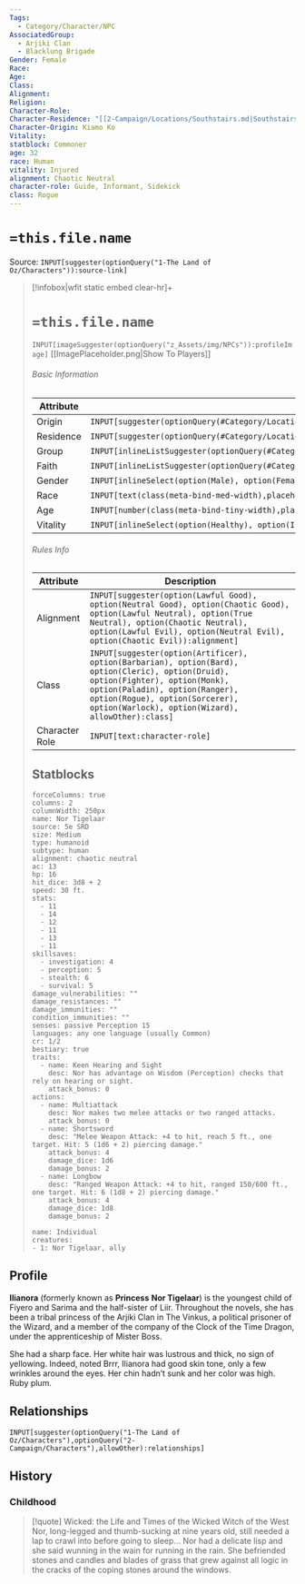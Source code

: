 ```yaml
---
Tags:
  - Category/Character/NPC
AssociatedGroup:
  - Arjiki Clan
  - Blacklung Brigade
Gender: Female
Race: 
Age: 
Class: 
Alignment: 
Religion: 
Character-Role: 
Character-Residence: "[[2-Campaign/Locations/Southstairs.md|Southstairs]]"
Character-Origin: Kiamo Ko
Vitality: 
statblock: Commoner
age: 32
race: Human
vitality: Injured
alignment: Chaotic Neutral
character-role: Guide, Informant, Sidekick
class: Rogue
---
```




# `=this.file.name`

Source: `INPUT[suggester(optionQuery("1-The Land of Oz/Characters")):source-link]`

> [!infobox|wfit static embed clear-hr]+
> # `=this.file.name`
> `INPUT[imageSuggester(optionQuery("z_Assets/img/NPCs")):profileImage]`
> [[ImagePlaceholder.png|Show To Players]]
> ###### Basic Information
> Attribute |  Description |
> ---|---|
> Origin | `INPUT[suggester(optionQuery(#Category/Location/Settlement), allowOther):Character-Origin]` |
> Residence | `INPUT[suggester(optionQuery(#Category/Location/Settlement), allowOther):Character-Residence]` |
> Group  | `INPUT[inlineListSuggester(optionQuery(#Category/Group), allowOther):AssociatedGroup]`|
> Faith  | `INPUT[inlineListSuggester(optionQuery(#Category/Religion),option(Agnostic),option(Atheist),option(Other)):Religion]`|
> Gender | `INPUT[inlineSelect(option(Male), option(Female), option(Nonbinary)):Gender]` |
> Race | `INPUT[text(class(meta-bind-med-width),placeholder(Race)):race]` |
> Age | `INPUT[number(class(meta-bind-tiny-width),placeholder(Age)):age]` |
> Vitality | `INPUT[inlineSelect(option(Healthy), option(Injured), option(Sick), option(Deceased)):vitality]` |
> ###### Rules Info
> Attribute |  Description |
> ---|---|
> Alignment | `INPUT[suggester(option(Lawful Good), option(Neutral Good), option(Chaotic Good), option(Lawful Neutral), option(True Neutral), option(Chaotic Neutral), option(Lawful Evil), option(Neutral Evil), option(Chaotic Evil)):alignment]` |
> Class | `INPUT[suggester(option(Artificer), option(Barbarian), option(Bard), option(Cleric), option(Druid), option(Fighter), option(Monk), option(Paladin), option(Ranger), option(Rogue), option(Sorcerer), option(Warlock), option(Wizard), allowOther):class]` |
> Character Role | `INPUT[text:character-role]` |
> ## Statblocks
> ```statblock
> forceColumns: true
> columns: 2
> columnWidth: 250px
> name: Nor Tigelaar
> source: 5e SRD
> size: Medium
> type: humanoid
> subtype: human
> alignment: chaotic neutral
> ac: 13
> hp: 16
> hit_dice: 3d8 + 2
> speed: 30 ft.
> stats:
>   - 11
>   - 14
>   - 12
>   - 11
>   - 13
>   - 11
> skillsaves:
>   - investigation: 4
>   - perception: 5
>   - stealth: 6
>   - survival: 5
> damage_vulnerabilities: ""
> damage_resistances: ""
> damage_immunities: ""
> condition_immunities: ""
> senses: passive Perception 15
> languages: any one language (usually Common)
> cr: 1/2
> bestiary: true
> traits:
>   - name: Keen Hearing and Sight
>     desc: Nor has advantage on Wisdom (Perception) checks that rely on hearing or sight.
>     attack_bonus: 0
> actions:
>   - name: Multiattack
>     desc: Nor makes two melee attacks or two ranged attacks.
>     attack_bonus: 0
>   - name: Shortsword
>     desc: "Melee Weapon Attack: +4 to hit, reach 5 ft., one target. Hit: 5 (1d6 + 2) piercing damage."
>     attack_bonus: 4
>     damage_dice: 1d6
>     damage_bonus: 2
>   - name: Longbow
>     desc: "Ranged Weapon Attack: +4 to hit, ranged 150/600 ft., one target. Hit: 6 (1d8 + 2) piercing damage."
>     attack_bonus: 4
>     damage_dice: 1d8
>     damage_bonus: 2
> ```
> 
>```encounter-table
>name: Individual
>creatures:
> - 1: Nor Tigelaar, ally
>```
## Profile

**Ilianora** (formerly known as **Princess** **Nor Tigelaar**) is the youngest child of Fiyero and Sarima and the half-sister of Liir. Throughout the novels, she has been a tribal princess of the Arjiki Clan in The Vinkus, a political prisoner of the Wizard, and a member of the company of the Clock of the Time Dragon, under the apprenticeship of Mister Boss.

She had a sharp face. Her white hair was lustrous and thick, no sign of yellowing. Indeed, noted Brrr, Ilianora had good skin tone, only a few wrinkles around the eyes. Her chin hadn’t sunk and her color was high. Ruby plum.
## Relationships
`INPUT[suggester(optionQuery("1-The Land of Oz/Characters"),optionQuery("2-Campaign/Characters"),allowOther):relationships]`
## History
### Childhood
>[!quote] Wicked: the Life and Times of the Wicked Witch of the West
>Nor, long-legged and thumb-sucking at nine years old, still needed a lap to crawl into before going to sleep... Nor had a delicate lisp and she said wunning in the wain for running in the rain. She befriended stones and candles and blades of grass that grew against all logic in the cracks of the coping stones around the windows.